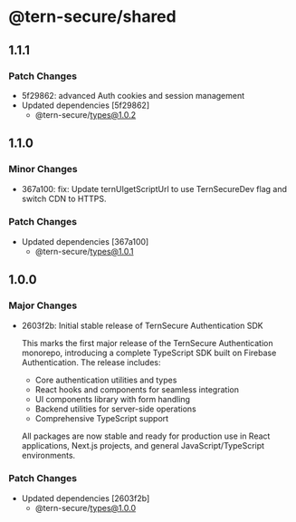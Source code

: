 # @tern-secure/shared

## 1.1.1

### Patch Changes

- 5f29862: advanced Auth cookies and session management
- Updated dependencies [5f29862]
  - @tern-secure/types@1.0.2

## 1.1.0

### Minor Changes

- 367a100: fix: Update ternUIgetScriptUrl to use TernSecureDev flag and switch CDN to HTTPS.

### Patch Changes

- Updated dependencies [367a100]
  - @tern-secure/types@1.0.1

## 1.0.0

### Major Changes

- 2603f2b: Initial stable release of TernSecure Authentication SDK

  This marks the first major release of the TernSecure Authentication monorepo, introducing a complete TypeScript SDK built on Firebase Authentication. The release includes:

  - Core authentication utilities and types
  - React hooks and components for seamless integration
  - UI components library with form handling
  - Backend utilities for server-side operations
  - Comprehensive TypeScript support

  All packages are now stable and ready for production use in React applications, Next.js projects, and general JavaScript/TypeScript environments.

### Patch Changes

- Updated dependencies [2603f2b]
  - @tern-secure/types@1.0.0
